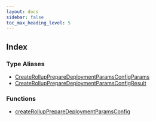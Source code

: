 ```yaml
---
layout: docs
sidebar: false
toc_max_heading_level: 5
---
```


## Index

### Type Aliases

- [CreateRollupPrepareDeploymentParamsConfigParams](type-aliases/CreateRollupPrepareDeploymentParamsConfigParams.md)
- [CreateRollupPrepareDeploymentParamsConfigResult](type-aliases/CreateRollupPrepareDeploymentParamsConfigResult.md)

### Functions

- [createRollupPrepareDeploymentParamsConfig](functions/createRollupPrepareDeploymentParamsConfig.md)
